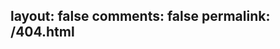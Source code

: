 layout: false 
comments: false
permalink: /404.html
---
<html>
<head>
</head>
<body>
<script type="text/javascript" src="http://www.qq.com/404/search_children.js" charset="utf-8" homePageUrl="http://techbird.me" homePageName="返回主页"></script>
</body>
</html>
